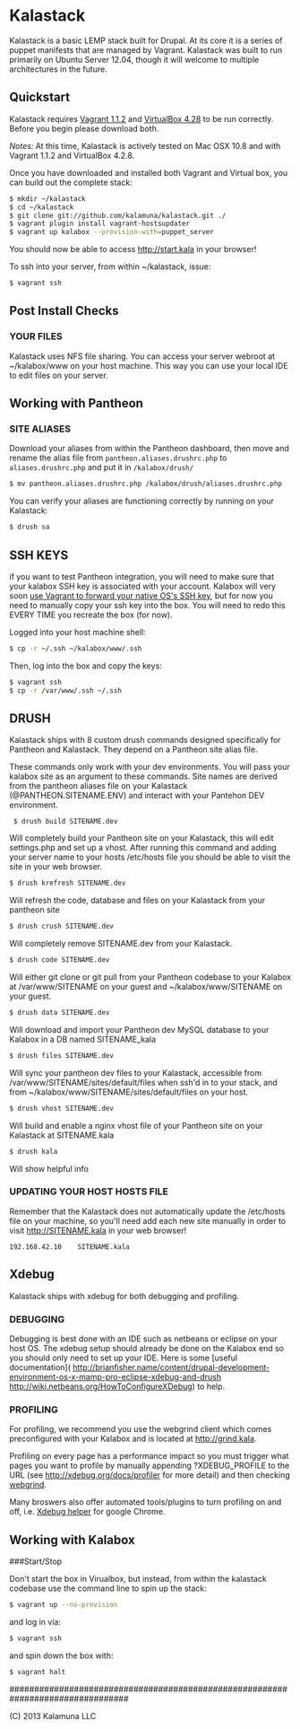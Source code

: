 Kalastack
=========================

Kalastack is a basic LEMP stack built for Drupal. At its core it is a series of puppet manifests that
are managed by Vagrant. Kalastack was built to run primarily on Ubuntu Server 12.04, though it will welcome to multiple architectures in the future.

## Quickstart

Kalastack requires [Vagrant 1.1.2](http://downloads.vagrantup.com/tags/v1.1.2) and [VirtualBox 4.28](http://download.virtualbox.org/virtualbox/4.2.8/) to be run correctly. Before you begin please download both.

*Notes:* At this time, Kalastack is actively tested on Mac OSX 10.8 and with Vagrant 1.1.2 and VirtualBox 4.2.8.

Once you have downloaded and installed both Vagrant and Virtual box,
you can build out the complete stack:

```bash
$ mkdir ~/kalastack
$ cd ~/kalastack
$ git clone git://github.com/kalamuna/kalastack.git ./
$ vagrant plugin install vagrant-hostsupdater
$ vagrant up kalabox --provision-with=puppet_server
```

You should now be able to access http://start.kala in your browser!

To ssh into your server, from within ~/kalastack, issue:
```bash
$ vagrant ssh
````
## Post Install Checks


### YOUR FILES

Kalastack uses NFS file sharing. You can access your server webroot at ~/kalabox/www on your host
machine. This way you can use your local IDE to edit files on your server.

## Working with Pantheon

### SITE ALIASES

Download your aliases from within the Pantheon dashboard, then move and rename the alias file from ```pantheon.aliases.drushrc.php``` to ```aliases.drushrc.php``` and put it in ```/kalabox/drush/```
````bash
$ mv pantheon.aliases.drushrc.php /kalabox/drush/aliases.drushrc.php
````

You can verify your aliases are functioning correctly by running on your Kalastack:
````bash
$ drush sa
````


## SSH KEYS

if you want to test Pantheon integration, you will need to make sure that your kalabox SSH key is associated with your account. Kalabox will very soon [use Vagrant to forward your native OS's SSH key](http://docs.vagrantup.com/v2/vagrantfile/ssh_settings.html), but for now you need to manually copy your ssh key into the box. You will need to redo this EVERY TIME you recreate the box (for now).

Logged into your host machine shell:
````bash
$ cp -r ~/.ssh ~/kalabox/www/.ssh
````
Then, log into the box and copy the keys:
````bash
$ vagrant ssh
$ cp -r /var/www/.ssh ~/.ssh
````


## DRUSH

Kalastack ships with 8 custom drush commands designed specifically for Pantheon
and Kalastack. They depend on a Pantheon site alias file.

These commands only work with your dev environments. You will pass your kalabox site as an
argument to these commands. Site names are derived from the pantheon aliases file on your Kalastack
(@PANTHEON.SITENAME.ENV) and interact with your Pantehon DEV environment.

     $ drush build SITENAME.dev

Will completely build your Pantheon site on your Kalastack, this will
edit settings.php and set up a vhost. After running this command and
adding your server name to your hosts /etc/hosts file you should be
able to visit the site in your web browser.
```bash
$ drush krefresh SITENAME.dev
````
Will refresh the code, database and files on your Kalastack from your
pantheon site
```bash
$ drush crush SITENAME.dev
```
Will completely remove SITENAME.dev from your Kalastack.
```bash
$ drush code SITENAME.dev
```
Will either git clone or git pull from your Pantheon codebase to your
Kalabox at /var/www/SITENAME on your guest and ~/kalabox/www/SITENAME
on your guest.
```bash
$ drush data SITENAME.dev
````
Will download and import your Pantheon dev MySQL database to your
Kalabox in a DB named SITENAME_kala
```bash
$ drush files SITENAME.dev
````
Will sync your pantheon dev files to your Kalastack, accessible from
/var/www/SITENAME/sites/default/files when ssh'd in to your stack, and from
~/kalabox/www/SITENAME/sites/default/files on your host.
```bash
$ drush vhost SITENAME.dev
````
Will build and enable a nginx vhost file of your Pantheon site on your
Kalastack at SITENAME.kala
```bash
$ drush kala
````
Will show helpful info

### UPDATING YOUR HOST HOSTS FILE

Remember that the Kalastack does not automatically update the /etc/hosts file on
your machine, so you'll need add each new site manually in order
to visit http://SITENAME.kala in your web browser!

    192.168.42.10    SITENAME.kala


## Xdebug

Kalastack ships with xdebug for both debugging and profiling.

### DEBUGGING

Debugging is best done with an IDE such as netbeans or eclipse on your host OS.
The xdebug setup should already be done on the Kalabox end so you should
only need to set up your IDE. Here is some [useful documentation](
http://brianfisher.name/content/drupal-development-environment-os-x-mamp-pro-eclipse-xdebug-and-drush
http://wiki.netbeans.org/HowToConfigureXDebug) to help.

### PROFILING

For profiling, we recommend you use the webgrind client which comes preconfigured
with your Kalabox and is located at http://grind.kala.

Profiling on every page has a performance impact so you must trigger what pages
you want to profile by manually appending ?XDEBUG_PROFILE to
the URL (see http://xdebug.org/docs/profiler for more detail) and then
checking [webgrind](http://grind.kala).

Many broswers also offer automated tools/plugins to turn profiling on and off, i.e. [Xdebug helper](https://chrome.google.com/webstore/detail/xdebug-helper/eadndfjplgieldjbigjakmdgkmoaaaoc) for google Chrome.


## Working with Kalabox

###Start/Stop

Don't start the box in Virualbox, but instead, from within the kalastack codebase use the command line to spin up the stack:
````bash
$ vagrant up --no-provision
````
and log in via:
````bash
$ vagrant ssh
````
and spin down the box with:
````bash
$ vagrant halt
````


################################################################################

(C) 2013 Kalamuna LLC
